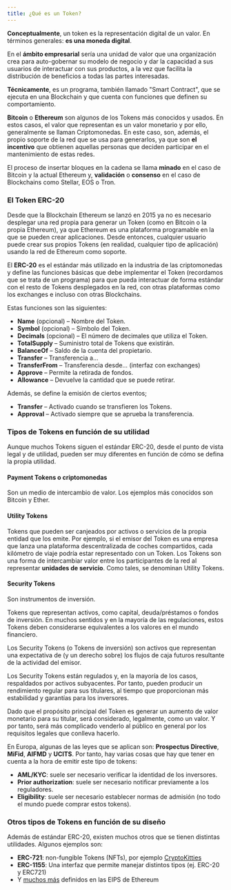 ```yaml
---
title: ¿Qué es un Token?
---
```


**Conceptualmente**, un token es la representación digital de un valor. En términos generales: **es una moneda digital**.

En el **ámbito empresarial** sería una unidad de valor que una organización crea para auto-gobernar su modelo de negocio y dar la capacidad a sus usuarios de interactuar con sus productos, a la vez que facilita la distribución de beneficios a todas las partes interesadas.

**Técnicamente**, es un programa, también llamado "Smart Contract", que se ejecuta en una Blockchain y que cuenta con funciones que definen su comportamiento.

**Bitcoin** o **Ethereum** son algunos de los Tokens más conocidos y usados. En estos casos, el valor que representan es un valor monetario y por ello, generalmente se llaman Criptomonedas. En este caso, son, además, el propio soporte de la red que se usa para generarlos, ya que son **el incentivo** que obtienen aquellas personas que deciden participar en el mantenimiento de estas redes.

El proceso de insertar bloques en la cadena se llama **minado** en el caso de Bitcoin y la actual Ethereum y, **validación** o **consenso** en el caso de Blockchains como Stellar, EOS o Tron.

### El Token ERC-20

Desde que la Blockchain Ethereum se lanzó en 2015 ya no es necesario desplegar una red propia para generar un Token (como en Bitcoin o la propia Ethereum), ya que Ethereum es una plataforma programable en la que se pueden crear aplicaciones. Desde entonces, cualquier usuario puede crear sus propios Tokens (en realidad, cualquier tipo de aplicación) usando la red de Ethereum como soporte.

El **ERC-20** es el estándar más utilizado en la industria de las criptomonedas y define las funciones básicas que debe implementar el Token (recordamos que se trata de un programa) para que pueda interactuar de forma estándar con el resto de Tokens desplegados en la red, con otras plataformas como los exchanges e incluso con otras Blockchains.

Estas funciones son las siguientes:

* **Name** (opcional) – Nombre del Token.
* **Symbol** (opcional) – Símbolo del Token.
* **Decimals** (opcional) – El número de decimales que utiliza el Token.
* **TotalSupply** – Suministro total de Tokens que existirán.
* **BalanceOf** – Saldo de la cuenta del propietario.
* **Transfer** – Transferencia a…
* **TransferFrom** – Transferencia desde… (interfaz con exchanges)
* **Approve** – Permite la retirada de fondos.
* **Allowance** – Devuelve la cantidad que se puede retirar.

Además, se define la emisión de ciertos eventos;

* **Transfer** – Activado cuando se transfieren los Tokens.
* **Approval** – Activado siempre que se aprueba la transferencia.

### Tipos de Tokens en función de su utilidad

Aunque muchos Tokens siguen el estándar ERC-20, desde el punto de vista legal y de utilidad, pueden ser muy diferentes en función de cómo se defina la propia utilidad.

#### Payment Tokens o criptomonedas

Son un medio de intercambio de valor. Los ejemplos más conocidos son Bitcoin y Ether.

#### Utility Tokens

Tokens que pueden ser canjeados por activos o servicios de la propia entidad que los emite. Por ejemplo, si el emisor del Token es una empresa que lanza una plataforma descentralizada de coches compartidos, cada kilómetro de viaje podría estar representado con un Token.
Los Tokens son una forma de intercambiar valor entre los participantes de la red al representar **unidades de servicio**. Como tales, se denominan Utility Tokens.

#### Security Tokens

Son instrumentos de inversión.

Tokens que representan activos, como capital, deuda/préstamos o fondos de inversión. En muchos sentidos y en la mayoría de las regulaciones, estos Tokens deben considerarse equivalentes a los valores en el mundo financiero.

Los Security Tokens (o Tokens de inversión) son activos que representan una expectativa de (y un derecho sobre) los flujos de caja futuros resultante de la actividad del emisor.

Los Security Tokens están regulados y, en la mayoría de los casos, respaldados por activos subyacentes. Por tanto, pueden producir un rendimiento regular para sus titulares, al tiempo que proporcionan más estabilidad y garantías para los inversores.

Dado que el propósito principal del Token es generar un aumento de valor monetario para su titular, será considerado, legalmente, como un valor. Y por tanto, será más complicado venderlo al público en general por los requisitos legales que conlleva hacerlo.

En Europa, algunas de las leyes que se aplican son: **Prospectus Directive**, **MiFid**, **AIFMD** y **UCITS**. Por tanto, hay varias cosas que hay que tener en cuenta a la hora de emitir este tipo de tokens:

* **AML/KYC**: suele ser necesario verificar la identidad de los inversores.
* **Prior authorization**: suele ser necesario notificar previamente a los reguladores.
* **Eligibility**: suele ser necesario establecer normas de admisión (no todo el mundo puede comprar estos tokens).

### Otros tipos de Tokens en función de su diseño

Además de estándar ERC-20, existen muchos otros que se tienen distintas utilidades. Algunos ejemplos son:

* **ERC-721**: non-fungible Tokens (NFTs), por ejemplo [CryptoKitties](https://www.cryptokitties.co/)
* **ERC-1155**: Una interfaz que permite manejar distintos tipos (ej. ERC-20 y ERC721)
* Y [muchos más](https://eips.ethereum.org/erc) definidos en las EIPS de Ethereum
